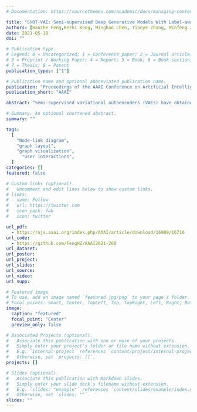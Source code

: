 ```yaml
---
# Documentation: https://sourcethemes.com/academic/docs/managing-content/

title: "SHOT-VAE: Semi-supervised Deep Generative Models With Label-aware ELBO Approximations"
authors: [Haozhe Feng,Kezhi Kong, Minghao Chen, Tianye Zhang, Minfeng Zhu,  Wei Chen]
date: 2021-05-18
doi: ""

# Publication type.
# Legend: 0 = Uncategorized; 1 = Conference paper; 2 = Journal article;
# 3 = Preprint / Working Paper; 4 = Report; 5 = Book; 6 = Book section;
# 7 = Thesis; 8 = Patent
publication_types: ["1"]

# Publication name and optional abbreviated publication name.
publication: "Proceedings of the AAAI Conference on Artificial Intelligence"
publication_short: "AAAI"

abstract: "Semi-supervised variational autoencoders (VAEs) have obtained strong results, but have also encountered the challenge that good ELBO values do not always imply accurate inference results.In this paper, we investigate and propose two causes of this problem: (1) The ELBO objective cannot utilize the label information directly. (2) A bottleneck value exists, and continuing to optimize ELBO after this value will not improve inference accuracy. On the basis of the experiment results, we propose SHOT-VAE to address these problems without introducing additional prior knowledge. The SHOT-VAE offers two contributions: (1) A new ELBO approximation named smooth-ELBO that integrates the label predictive loss into ELBO. (2) An approximation based on optimal interpolation that breaks the ELBO value bottleneck by reducing the margin between ELBO and the data likelihood. The SHOT-VAE achieves good performance with 25.30% error rate on CIFAR-100 with 10k labels and reduces the error rate to 6.11% on CIFAR-10 with 4k labels."

# Summary. An optional shortened abstract.
summary: ""

tags:
  [
    "Node-link diagram",
    "graph layout",
    "graph visualization",
	  "user interactions",
  ]
categories: []
featured: false

# Custom links (optional).
#   Uncomment and edit lines below to show custom links.
# links:
# - name: Follow
#   url: https://twitter.com
#   icon_pack: fab
#   icon: twitter

url_pdf:
  - https://ojs.aaai.org/index.php/AAAI/article/download/16909/16716
url_code: 
  - https://github.com/FengHZ/AAAI2021-260
url_dataset:
url_poster:
url_project:
url_slides:
url_source:
url_video:
url_supp:

# Featured image
# To use, add an image named `featured.jpg/png` to your page's folder.
# Focal points: Smart, Center, TopLeft, Top, TopRight, Left, Right, BottomLeft, Bottom, BottomRight.
image:
  caption: "featured"
  focal_point: "Center"
  preview_only: false

# Associated Projects (optional).
#   Associate this publication with one or more of your projects.
#   Simply enter your project's folder or file name without extension.
#   E.g. `internal-project` references `content/project/internal-project/index.md`.
#   Otherwise, set `projects: []`.
projects: []

# Slides (optional).
#   Associate this publication with Markdown slides.
#   Simply enter your slide deck's filename without extension.
#   E.g. `slides: "example"` references `content/slides/example/index.md`.
#   Otherwise, set `slides: ""`.
slides: ""
---
```

